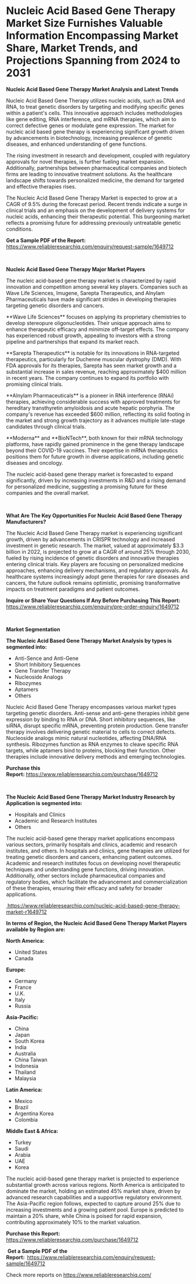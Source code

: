 <p><h1>Nucleic Acid Based Gene Therapy Market Size Furnishes Valuable Information Encompassing Market Share, Market Trends, and Projections Spanning from 2024 to 2031</h1></p><p><strong>Nucleic Acid Based Gene Therapy Market Analysis and Latest Trends</strong></p>
<p><p>Nucleic Acid Based Gene Therapy utilizes nucleic acids, such as DNA and RNA, to treat genetic disorders by targeting and modifying specific genes within a patient's cells. This innovative approach includes methodologies like gene editing, RNA interference, and mRNA therapies, which aim to correct defective genes or modulate gene expression. The market for nucleic acid based gene therapy is experiencing significant growth driven by advancements in biotechnology, increasing prevalence of genetic diseases, and enhanced understanding of gene functions.</p><p>The rising investment in research and development, coupled with regulatory approvals for novel therapies, is further fueling market expansion. Additionally, partnerships between pharmaceutical companies and biotech firms are leading to innovative treatment solutions. As the healthcare landscape shifts towards personalized medicine, the demand for targeted and effective therapies rises.</p><p>The Nucleic Acid Based Gene Therapy Market is expected to grow at a CAGR of 9.5% during the forecast period. Recent trends indicate a surge in clinical trials and an emphasis on the development of delivery systems for nucleic acids, enhancing their therapeutic potential. This burgeoning market reflects a promising future for addressing previously untreatable genetic conditions.</p></p>
<p><strong>Get a Sample PDF of the Report:&nbsp;</strong> <a href="https://www.reliableresearchiq.com/enquiry/request-sample/1649712?utm_campaign=1144&utm_medium=2&utm_source=Github&utm_content=ia&utm_term=29122024&utm_id=nucleic-acid-based-gene-therapy">https://www.reliableresearchiq.com/enquiry/request-sample/1649712</a></p>
<p>&nbsp;</p>
<p><strong>Nucleic Acid Based Gene Therapy Major Market Players</strong></p>
<p><p>The nucleic acid-based gene therapy market is characterized by rapid innovation and competition among several key players. Companies such as Wave Life Sciences, Imugene, Sarepta Therapeutics, and Alnylam Pharmaceuticals have made significant strides in developing therapies targeting genetic disorders and cancers.</p><p>**Wave Life Sciences** focuses on applying its proprietary chemistries to develop stereopure oligonucleotides. Their unique approach aims to enhance therapeutic efficacy and minimize off-target effects. The company has experienced robust growth, appealing to investors with a strong pipeline and partnerships that expand its market reach.</p><p>**Sarepta Therapeutics** is notable for its innovations in RNA-targeted therapeutics, particularly for Duchenne muscular dystrophy (DMD). With FDA approvals for its therapies, Sarepta has seen market growth and a substantial increase in sales revenue, reaching approximately $400 million in recent years. The company continues to expand its portfolio with promising clinical trials.</p><p>**Alnylam Pharmaceuticals** is a pioneer in RNA interference (RNAi) therapies, achieving considerable success with approved treatments for hereditary transthyretin amyloidosis and acute hepatic porphyria. The company's revenue has exceeded $600 million, reflecting its solid footing in the market and strong growth trajectory as it advances multiple late-stage candidates through clinical trials.</p><p>**Moderna** and **BioNTech**, both known for their mRNA technology platforms, have rapidly gained prominence in the gene therapy landscape beyond their COVID-19 vaccines. Their expertise in mRNA therapeutics positions them for future growth in diverse applications, including genetic diseases and oncology.</p><p>The nucleic acid-based gene therapy market is forecasted to expand significantly, driven by increasing investments in R&D and a rising demand for personalized medicine, suggesting a promising future for these companies and the overall market.</p></p>
<p>&nbsp;</p>
<p><strong>What Are The Key Opportunities For Nucleic Acid Based Gene Therapy Manufacturers?</strong></p>
<p><p>The Nucleic Acid Based Gene Therapy market is experiencing significant growth, driven by advancements in CRISPR technology and increased investment in genetic research. The market, valued at approximately $3.3 billion in 2022, is projected to grow at a CAGR of around 25% through 2030, fueled by rising incidence of genetic disorders and innovative therapies entering clinical trials. Key players are focusing on personalized medicine approaches, enhancing delivery mechanisms, and regulatory approvals. As healthcare systems increasingly adopt gene therapies for rare diseases and cancers, the future outlook remains optimistic, promising transformative impacts on treatment paradigms and patient outcomes.</p></p>
<p><strong>Inquire or Share Your Questions If Any Before Purchasing This Report:</strong> <a href="https://www.reliableresearchiq.com/enquiry/pre-order-enquiry/1649712?utm_campaign=1144&utm_medium=2&utm_source=Github&utm_content=ia&utm_term=29122024&utm_id=nucleic-acid-based-gene-therapy">https://www.reliableresearchiq.com/enquiry/pre-order-enquiry/1649712</a></p>
<p>&nbsp;</p>
<p><strong>Market Segmentation</strong></p>
<p><strong>The Nucleic Acid Based Gene Therapy Market Analysis by types is segmented into:</strong></p>
<p><ul><li>Anti-Sence and Anti-Gene</li><li>Short Inhibitory Sequences</li><li>Gene Transfer Therapy</li><li>Nucleoside Analogs</li><li>Ribozymes</li><li>Aptamers</li><li>Others</li></ul></p>
<p><p>Nucleic Acid Based Gene Therapy encompasses various market types targeting genetic disorders. Anti-sense and anti-gene therapies inhibit gene expression by binding to RNA or DNA. Short inhibitory sequences, like siRNA, disrupt specific mRNA, preventing protein production. Gene transfer therapy involves delivering genetic material to cells to correct defects. Nucleoside analogs mimic natural nucleotides, affecting DNA/RNA synthesis. Ribozymes function as RNA enzymes to cleave specific RNA targets, while aptamers bind to proteins, blocking their function. Other therapies include innovative delivery methods and emerging technologies.</p></p>
<p><strong>Purchase this Report:&nbsp;</strong><a href="https://www.reliableresearchiq.com/purchase/1649712?utm_campaign=1144&utm_medium=2&utm_source=Github&utm_content=ia&utm_term=29122024&utm_id=nucleic-acid-based-gene-therapy">https://www.reliableresearchiq.com/purchase/1649712</a></p>
<p>&nbsp;</p>
<p><strong>The Nucleic Acid Based Gene Therapy Market Industry Research by Application is segmented into:</strong></p>
<p><ul><li>Hospitals and Clinics</li><li>Academic and Research Institutes</li><li>Others</li></ul></p>
<p><p>The nucleic acid-based gene therapy market applications encompass various sectors, primarily hospitals and clinics, academic and research institutes, and others. In hospitals and clinics, gene therapies are utilized for treating genetic disorders and cancers, enhancing patient outcomes. Academic and research institutes focus on developing novel therapeutic techniques and understanding gene functions, driving innovation. Additionally, other sectors include pharmaceutical companies and regulatory bodies, which facilitate the advancement and commercialization of these therapies, ensuring their efficacy and safety for broader applications.</p></p>
<p><a href="https://www.reliableresearchiq.com/nucleic-acid-based-gene-therapy-market-r1649712?utm_campaign=1144&utm_medium=2&utm_source=Github&utm_content=ia&utm_term=29122024&utm_id=nucleic-acid-based-gene-therapy">&nbsp;https://www.reliableresearchiq.com/nucleic-acid-based-gene-therapy-market-r1649712</a></p>
<p><strong>In terms of Region, the Nucleic Acid Based Gene Therapy Market Players available by Region are:</strong></p>
<p>
    <p> <strong> North America: </strong>
        <ul>
            <li>United States</li>
            <li>Canada</li>
        </ul>
        </p> 
    <p> <strong> Europe: </strong>
        <ul>
            <li>Germany</li>
            <li>France</li>
            <li>U.K.</li>
            <li>Italy</li>
            <li>Russia</li>
        </ul>
        </p> 
    <p> <strong> Asia-Pacific: </strong>
        <ul>
            <li>China</li>
            <li>Japan</li>
            <li>South Korea</li>
            <li>India</li>
            <li>Australia</li>
            <li>China Taiwan</li>
            <li>Indonesia</li>
            <li>Thailand</li>
            <li>Malaysia</li>
        </ul>
        </p> 
    <p> <strong> Latin America: </strong>
        <ul>
            <li>Mexico</li>
            <li>Brazil</li>
            <li>Argentina Korea</li>
            <li>Colombia</li>
        </ul>
        </p> 
    <p> <strong> Middle East & Africa: </strong>
        <ul>
            <li>Turkey</li>
            <li>Saudi</li>
            <li>Arabia</li>
            <li>UAE</li>
            <li>Korea</li>
        </ul>
    </p>
    </p>
<p><p>The nucleic acid-based gene therapy market is projected to experience substantial growth across various regions. North America is anticipated to dominate the market, holding an estimated 45% market share, driven by advanced research capabilities and a supportive regulatory environment. The Asia-Pacific region follows, expected to capture around 25% due to increasing investments and a growing patient pool. Europe is predicted to maintain a 20% share, while China is poised for rapid expansion, contributing approximately 10% to the market valuation.</p></p>
<p><strong>Purchase this Report: </strong><a href="https://www.reliableresearchiq.com/purchase/1649712?utm_campaign=1144&utm_medium=2&utm_source=Github&utm_content=ia&utm_term=29122024&utm_id=nucleic-acid-based-gene-therapy">https://www.reliableresearchiq.com/purchase/1649712</a></p>
<p>&nbsp;<strong>Get a Sample PDF of the Report:&nbsp;&nbsp;</strong><a href="https://www.reliableresearchiq.com/enquiry/request-sample/1649712?utm_campaign=1144&utm_medium=2&utm_source=Github&utm_content=ia&utm_term=29122024&utm_id=nucleic-acid-based-gene-therapy">https://www.reliableresearchiq.com/enquiry/request-sample/1649712</a></p>
<p><strong></strong></p>
<p>Check more reports on <a href="https://www.reliableresearchiq.com/?utm_campaign=1144&utm_medium=2&utm_source=Github&utm_content=ia&utm_term=29122024&utm_id=nucleic-acid-based-gene-therapy">https://www.reliableresearchiq.com/</a></p>